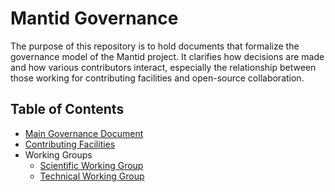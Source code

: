 # Mantid Governance

The purpose of this repository is to hold documents that formalize the governance model of the Mantid project.
It clarifies how decisions are made and how various contributors interact,
especially the relationship between those working
for contributing facilities and open-source collaboration.

## Table of Contents

* [Main Governance Document](governance.md)
* [Contributing Facilities](facilities.md)
* Working Groups
  * [Scientific Working Group](scientific-working-group)
  * [Technical Working Group](technical-working-group)
